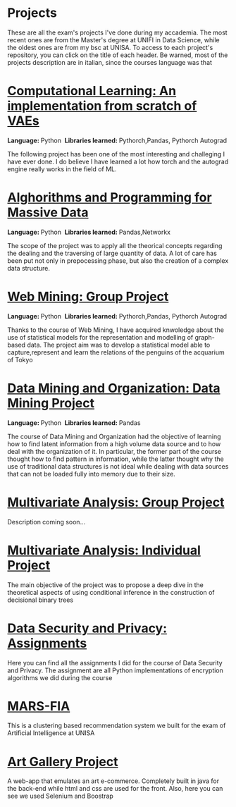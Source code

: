 # Projects
These are all the exam's projects I've done during my accademia. The most recent ones are from the Master's degree at UNIFI in Data Science, while the oldest ones are from my bsc at UNISA.
To access to each project's repository, you can click on the title of each header. Be warned, most of the projects description are in italian, since the courses language was that

<h1><a href='https://github.com/JosephMartinelli/VAEs'>Computational Learning: An implementation from scratch of VAEs</a></h1>
<p><b>Language:&nbsp;</b>Python&nbsp;&nbsp;<b>Libraries learned:&nbsp;</b>Pythorch,Pandas, Pythorch Autograd</p>
The following project has been one of the most interesting and challeging I have ever done. I do believe I have learned a lot how torch and the autograd engine really works in the field of ML.

<h1><a href='https://github.com/JosephMartinelli/APMD2022'>Alghorithms and Programming for Massive Data</a></h1>
<p><b>Language:&nbsp;</b>Python&nbsp;&nbsp;<b>Libraries learned:&nbsp;</b>Pandas,Networkx</p>
The scope of the project was to apply all the theorical concepts regarding the dealing and the traversing of large quantity of data. A lot of care has been put not only in prepocessing phase, but also the creation of a complex data structure.

<h1><a href='https://github.com/JosephMartinelli/WebMiningProject'>Web Mining: Group Project</a></h1>
<p><b>Language:&nbsp;</b>Python&nbsp;&nbsp;<b>Libraries learned:&nbsp;</b>Pythorch,Pandas, Pythorch Autograd</p>
Thanks to the course of Web Mining, I have acquired knwoledge about the use of statistical models for the representation and modelling of graph-based data. The project aim was to develop a statistical model able to capture,represent and learn the relations of the penguins of the acquarium of Tokyo

<h1><a href='https://github.com/JosephMartinelli/DataMining-Organization'>Data Mining and Organization: Data Mining Project</a></h1>
<p><b>Language:&nbsp;</b>Python&nbsp;&nbsp;<b>Libraries learned:&nbsp;</b>Pandas&nbsp;&nbsp;</p>
The course of Data Mining and Organization had the objective of learning how to find latent information from a high volume data source and to how deal with the organization of it. In particular, the former part of the course thought how to find pattern in information, while the latter thought why the use of traditional data structures is not ideal while dealing with data sources that can not be loaded fully into memory due to their size.

<h1><a href='https://github.com/JosephMartinelli/Multivariate-GroupProject'>Multivariate Analysis: Group Project</a></h1>
Description coming soon...

<h1><a href='https://github.com/JosephMartinelli/ConditionalTrees'>Multivariate Analysis: Individual Project</a></h1>
The main objective of the project was to propose a deep dive in the theoretical aspects of using conditional inference in the construction of decisional binary trees

<h1><a href='https://github.com/JosephMartinelli/DSP-Assignments'>Data Security and Privacy: Assignments</a></h1>
Here you can find all the assignments I did for the course of Data Security and Privacy. The assignment are all Python implementations of encryption algorithms we did during the course

<h1><a href='https://github.com/JosephMartinelli/MARS-FIA'>MARS-FIA</a></h1>
This is a clustering based recommendation system we built for the exam of Artificial Intelligence at UNISA

<h1><a href='https://github.com/JosephMartinelli/ArtGalleryProject'>Art Gallery Project</a></h1>
A web-app that emulates an art e-commerce. Completely built in java for the back-end while html and css are used for the front. Also, here you can see we used Selenium and Boostrap
